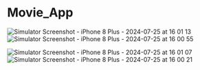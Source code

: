 # Movie_App
![Simulator Screenshot - iPhone 8 Plus - 2024-07-25 at 16 01 13](https://github.com/user-attachments/assets/913debdb-15c0-4bfb-bb3b-8047528b201e)
![Simulator Screenshot - iPhone 8 Plus - 2024-07-25 at 16 00 55](https://github.com/user-attachments/assets/b8bc2223-222d-4362-9e8a-bf8152624019)

![Simulator Screenshot - iPhone 8 Plus - 2024-07-25 at 16 01 07](https://github.com/user-attachments/assets/2d43c81d-43c9-497f-8e21-c8edd7a1a9b5)
![Simulator Screenshot - iPhone 8 Plus - 2024-07-25 at 16 00 21](https://github.com/user-attachments/assets/f8626aab-ae92-4058-bd07-32abc92d74ad)
